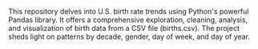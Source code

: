 This repository delves into U.S. birth rate trends using Python's powerful Pandas library. It offers a comprehensive exploration, cleaning, analysis, and visualization of birth data from a CSV file (births.csv). The project sheds light on patterns by decade, gender, day of week, and day of year.

